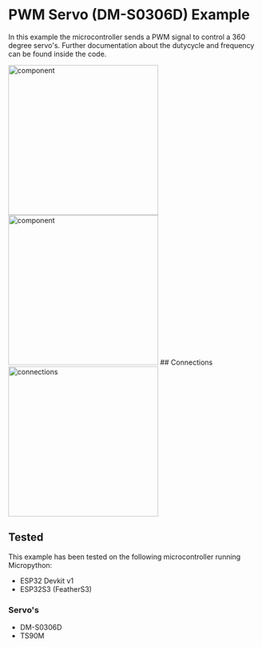# PWM Servo (DM-S0306D) Example

In this example the microcontroller sends a PWM signal to control a 360 degree servo's.
Further documentation about the dutycycle and frequency can be found inside the code.

<img alt="component" src="" height="300px">

<img alt="component" src="" height="300px">
## Connections

<img alt="connections" src="" height="300px">

## Tested
This example has been tested on the following microcontroller running Micropython:
- ESP32 Devkit v1
- ESP32S3 (FeatherS3)

### Servo's
- DM-S0306D
- TS90M
